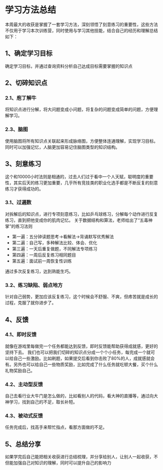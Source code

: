 # 学习方法总结
本周最大的收获是掌握了一套学习方法，深刻领悟了刻意练习的重要性，这些方法不仅用于学习本次训练营，同时使用与学习其他技能，结合自己的经历和理解总结如下：

## 1、确定学习目标
确定学习目标，并通过查询资料分析自己达成目标需要掌握的知识点

## 2、切碎知识点
### 2.1、庖丁解牛
将知识点进行分解，将大问题变成小问题，将复杂的问题变成简单的问题，方便理解学习。

### 2.3、脑图
使用脑图将所有知识点关联起来形成脉络图，方便整体连通理解，实现学习目标。同时可以加强记忆，人脑更加容易记住脑图类型的知识结构。

## 3、刻意练习
这个和10000小时法则是相通的，过去人们过于看中一个人天赋，聪明度的重要性，其实后天的练习更加重要，几乎所有竞技类的职业化选手都是不断反复的刻意练习才获得成功的。
### 3.1、过遍数
对拆解后的知识点，进行专项刻意练习，比如乒乓球练习，分解每个动作进行反复练习，直到把他变成你的肌肉记忆。
关于数据结构和算法，老师给出了“五毒神掌”的练习法则
- 第一遍：五分钟读题思考->看解法->背诵默写优秀解法
- 第二遍：自己写，多种解法比较、体会、优化
- 第三遍：一天后重复做题，不同解法专项练习
- 第四遍：一周后反复练习相同题目
- 第五遍：面试前一周恢复性训练

通过多次反复练习，达到熟能生巧。

### 3.2、练习缺陷、弱点地方
针对自己弱势，更加应该反复练习，这个时候会不舒服、不爽，但疼苦就是成长的过程，克服了就你进步了。

## 4、反馈
### 4.1、即时反馈
就像在游戏里每做完一个任务都能达到反馈，即时反馈能帮助获得成就感，更好的坚持下去。 我们也可以把我们切碎的知识点分成一个个小任务，每完成一个就可以给自己一些激励。比如刷题，如果提交后看到你击败了80%的人，成就感就会有。另外也可以给自己一些物质奖励，比如完成了什么任务就吃顿大餐，买个什么礼物奖励自己。

### 4.2、主动型反馈
自己去看行业大牛门是怎么做的，比如看别人的代码，看大神的直播等，通过向大神学习，找到自己的不足，取长补短。

### 4.3、被动式反馈
任务完成后，找高手来帮忙指点，看那方面做的不足。


## 5、总结分享
如果学完后自己能把相关收获进行总结梳理，并分享给别人，让别人一起收获，不但能加强自己对知识的理解，同时可以提升自己的影响力
